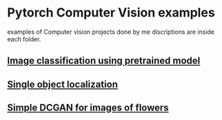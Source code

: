 # Pytorch Computer Vision examples
examples of Computer vision projects done by me 
discriptions are inside each folder.
##  [Image classification using pretrained model](https://github.com/dhananjayraut/Pytorch_CV_examples/tree/master/Image%20classification)
##  [Single object localization](https://github.com/dhananjayraut/Pytorch_CV_examples/tree/master/single-object-localization) 

##  [Simple DCGAN for images of flowers](https://github.com/dhananjayraut/Pytorch_CV_examples/tree/master/Simple-GAN)
